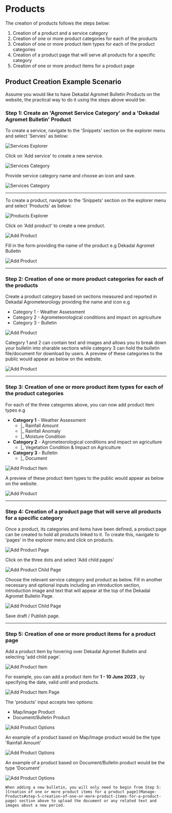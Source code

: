 # Products

The creation of products follows the steps below:

1. Creation of a product and a service category
2. Creation of one or more product categories for each of the products
3. Creation of one or more product item types for each of the product categories
4. Creation of a product page that will serve all products for a specific category
5. Creation of one or more product items for a product page

## Product Creation Example Scenario

Assume you would like to have Dekadal Agromet Bulletin Products on the website, the practical way to do it using the steps above would be:

### Step 1: Create an 'Agromet Service Category' and a 'Dekadal Agromet Bulletin' Product

To create a service, navigate to the 'Snippets' section on the explorer menu and select 'Servies' as below:

![Services Explorer](../../_static/images/products/services_explorer.png "Services Explorer")

Click on 'Add service' to create a new service.

![Services Category](../../_static/images/products/add_service_category.png "Services Category")

Provide service category name and choose an icon and save.

![Services Category](../../_static/images/products/service_category.png "Services Category")

---

To create a product, navigate to the 'Snippets' section on the explorer menu and select 'Products' as below:

![Products Explorer](../../_static/images/products/products_explorer.png "Products Explorer")

Click on 'Add product' to create a new product.

![Add Product](../../_static/images/products/add_product.png "Add Product")

Fill in the form providing the name of the product e.g Dekadal Agromet Bulletin

![Add Product](../../_static/images/products/add_product_name.png "Add Product")

---

### Step 2: Creation of one or more product categories for each of the products

Create a product category based on sections measured and reported in Dekadal Agrometeorology providing the name and icon e.g

- Category 1 - Weather Assessment
- Category 2 - Agrometeorological conditions and impact on agriculture
- Category 3 - Bulletin


![Add Product](../../_static/images/products/add_product_categories.png "Add Product")

Category 1 and 2 can contain text and images and allows you to break down your bulletin into sharable sections while category 3 can hold the bulletin file/document for download by users. A preview of these categories to the public would appear as below on the website.

![Add Product](../../_static/images/products/product_preview.png "Add Product")

---

### Step 3: Creation of one or more product item types for each of the product categories

For each of the three categories above, you can now add product item types e.g

- **Category 1** - Weather Assessment
    - |_ Rainfall Amount
    - |_ Rainfall Anomaly
    - |_ Moisture Condition
- **Category 2** - Agrometeorological conditions and impact on agriculture
    - |_ Vegetation Condition & Impact on Agriculture
- **Category 3** - Bulletin
    - |_ Document

![Add Product Item](../../_static/images/products/add_product_item_types.png "Add Product Item")

A preview of these product item types to the public would appear as below on the website.

![Add Product](../../_static/images/products/product_preview.png "Add Product")

---
### Step 4: Creation of a product page that will serve all products for a specific category

Once a product, its categories and items have been defined, a product page can be created to hold all products linked to it. To create this, navigate to 'pages' in the explorer menu and click on products.

![Add Product Page](../../_static/images/products/add_product_page.png "Add Product Page")

Click on the three dots and select 'Add child pages'

![Add Product Child Page](../../_static/images/products/add_product_child_page.png "Add Product Child Page")

Choose the relevant service category and product as below. Fill in another necessary and optional inputs including an introduction section, introduction image and text that will appear at the top of the Dekadal Agromet Bulletin Page.

![Add Product Child Page](../../_static/images/products/product_child_page.png "Add Product Child Page")

Save draft / Publish page.

---
### Step 5: Creation of one or more product items for a product page

Add a product item by hovering over Dekadal Agromet Bulletin and selecting 'add child page'.

![Add Product Item](../../_static/images/products/product_item.png "Add Product Item")

For example, you can add a product item for **1 - 10 June 2023** , by specifying the date, valid until and products. 

![Add Product Item Page](../../_static/images/products/product_item_page.png "Add Product Item Page")

The 'products' input accepts two options:

- Map/Image Product
- Document/Bulletin Product

![Add Product Options](../../_static/images/products/product_options.png "Add Product Options")

An example of a product based on Map/Image product would be the type 'Rainfall Amount'

![Add Product Options](../../_static/images/products/product_options_map_image.png "Add Product Options")

An example of a product based on Document/Bulletin product would be the type 'Document'

![Add Product Options](../../_static/images/products/product_options_document.png "Add Product Options")

```{note}
When adding a new bulletin, you will only need to begin from Step 5: [Creation of one or more product items for a product page](Manage-Products#step-5-creation-of-one-or-more-product-items-for-a-product-page) section above to upload the document or any related text and images about a new period.
```
